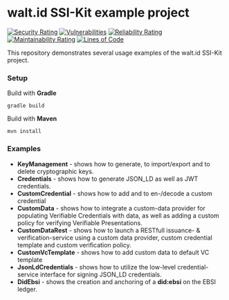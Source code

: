 # walt.id SSI-Kit example project
[![Security Rating](https://sonarcloud.io/api/project_badges/measure?project=walt-id_waltid-ssikit-examples&metric=security_rating)](https://sonarcloud.io/dashboard?id=walt-id_waltid-ssikit-examples)
[![Vulnerabilities](https://sonarcloud.io/api/project_badges/measure?project=walt-id_waltid-ssikit-examples&metric=vulnerabilities)](https://sonarcloud.io/dashboard?id=walt-id_waltid-ssikit-examples)
[![Reliability Rating](https://sonarcloud.io/api/project_badges/measure?project=walt-id_waltid-ssikit-examples&metric=reliability_rating)](https://sonarcloud.io/dashboard?id=walt-id_waltid-ssikit-examples)
[![Maintainability Rating](https://sonarcloud.io/api/project_badges/measure?project=walt-id_waltid-ssikit-examples&metric=sqale_rating)](https://sonarcloud.io/dashboard?id=walt-id_waltid-ssikit-examples)
[![Lines of Code](https://sonarcloud.io/api/project_badges/measure?project=walt-id_waltid-ssikit-examples&metric=ncloc)](https://sonarcloud.io/dashboard?id=walt-id_waltid-ssikit-examples)

[comment]: <> ([![Technical Debt]&#40;https://sonarcloud.io/api/project_badges/measure?project=walt-id_waltid-ssikit-examples&metric=sqale_index&#41;]&#40;https://sonarcloud.io/dashboard?id=walt-id_waltid-ssikit-examples&#41;)

[comment]: <> ([![Bugs]&#40;https://sonarcloud.io/api/project_badges/measure?project=walt-id_waltid-ssikit-examples&metric=bugs&#41;]&#40;https://sonarcloud.io/dashboard?id=walt-id_waltid-ssikit-examples&#41;)

[comment]: <> ([![Duplicated Lines &#40;%&#41;]&#40;https://sonarcloud.io/api/project_badges/measure?project=walt-id_waltid-ssikit-examples&metric=duplicated_lines_density&#41;]&#40;https://sonarcloud.io/dashboard?id=walt-id_waltid-ssikit-examples&#41;)

[comment]: <> ([![Quality Gate Status]&#40;https://sonarcloud.io/api/project_badges/measure?project=walt-id_waltid-ssikit-examples&metric=alert_status&#41;]&#40;https://sonarcloud.io/dashboard?id=walt-id_waltid-ssikit-examples&#41;)


This repository demonstrates several usage examples of the walt.id SSI-Kit project.

### Setup

Build with **Gradle**

    gradle build

Build with **Maven**

    mvn install

### Examples

- **KeyManagement** - shows how to generate, to import/export and to delete cryptographic keys.
- **Credentials** - shows how to generate JSON_LD as well as JWT credentials.
- **CustomCredential** - shows how to add and to en-/decode a custom credential
- **CustomData** - shows how to integrate a custom-data provider for populating Verifiable Credentials with data, as well as adding a custom policy for verifying Verifiable Presentations.
- **CustomDataRest** - shows how to launch a RESTfull issuance- & verification-service using a custom data provider, custom credential template and custom verification policy.
- **CustomVcTemplate** - shows how to add custom data to default VC template
- **JsonLdCredentials** - shows how to utilize the low-level credential-service interface for signing JSON_LD credentials.
- **DidEbsi** - shows the creation and anchoring of a **did:ebsi** on the EBSI ledger.
